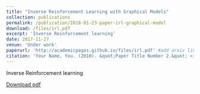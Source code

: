 ```yaml
---
title: "Inverse Reinforcement Learning with Graphical Models"
collection: publications
permalink: /publication/2018-01-23-paper-irl-graphical-model
download: /files/irl.pdf
excerpt: 'Inverse Reinforcement learning'
date: 2017-11-27
venue: 'Under work'
paperurl: 'http://academicpages.github.io/files/irl.pdf' #add arxiv link
citation: 'Your Name, You. (2010). &quot;Paper Title Number 2.&quot; <i>Journal 1</i>. 1(2).'
---
```

Inverse Reinforcement learning

[Download pdf](/files/irl.pdf)
